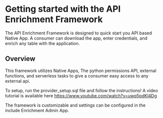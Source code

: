 # Getting started with the API Enrichment Framework

The API Enrichment Framework is designed to quick start you API based Native App.
A consumer can download the app, enter credentials, and enrich any table with the application.

## Overview

This framework utilizes Native Apps, The python permissions API, external functions, and serverless tasks to give a consumer easy access to any external api. 

To setup, run the provider_setup.sql file and follow the instructions!
A video tutorial is available here
https://www.youtube.com/watch?v=uwq5pdKl4Dg

The framework is customizable and settings can be configured in the include Enrichment Admin App.
